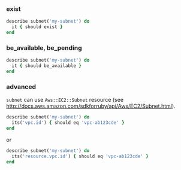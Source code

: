 ### exist

```ruby
describe subnet('my-subnet') do
  it { should exist }
end
```

### be_available, be_pending

```ruby
describe subnet('my-subnet') do
  it { should be_available }
end
```

### advanced

`subnet` can use `Aws::EC2::Subnet` resource (see http://docs.aws.amazon.com/sdkforruby/api/Aws/EC2/Subnet.html).

```ruby
describe subnet('my-subnet') do
  its('vpc.id') { should eq 'vpc-ab123cde' }
end
```

or

```ruby
describe subnet('my-subnet') do
  its('resource.vpc.id') { should eq 'vpc-ab123cde' }
end
```
